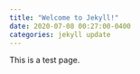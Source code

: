 ```yaml
---
title: "Welcome to Jekyll!"
date: 2020-07-08 00:27:00-0400
categories: jekyll update
---
```

This is a test page.
